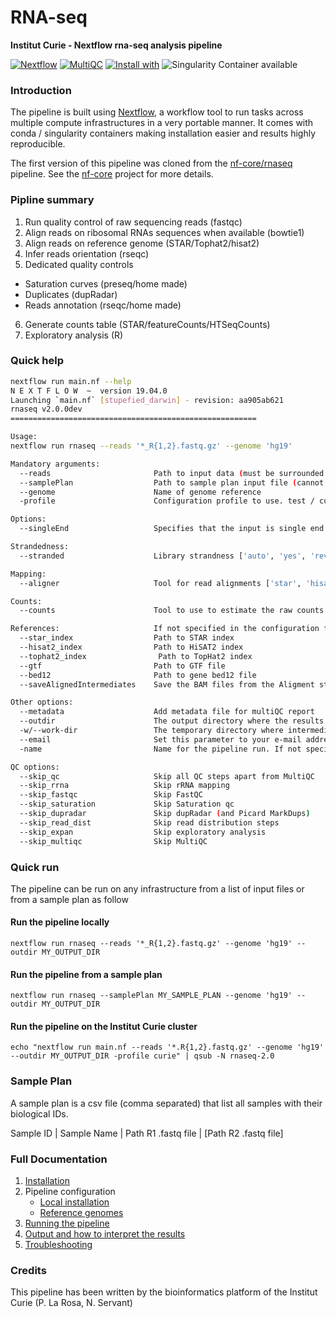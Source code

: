 # RNA-seq 

**Institut Curie - Nextflow rna-seq analysis pipeline**

[![Nextflow](https://img.shields.io/badge/nextflow-%E2%89%A50.32.0-brightgreen.svg)](https://www.nextflow.io/)
[![MultiQC](https://img.shields.io/badge/MultiQC-1.6-blue.svg)](https://multiqc.info/)
[![Install with](https://anaconda.org/anaconda/conda-build/badges/installer/conda.svg)](https://conda.anaconda.org/anaconda)
![Singularity Container available](https://img.shields.io/badge/singularity-available-7E4C74.svg)

### Introduction

The pipeline is built using [Nextflow](https://www.nextflow.io), a workflow tool to run tasks across multiple compute infrastructures in a very portable manner. 
It comes with conda / singularity containers making installation easier and results highly reproducible.

The first version of this pipeline was cloned from the [nf-core/rnaseq](https://github.com/nf-core/rnaseq) pipeline. 
See the [nf-core](https://nf-co.re/) project for more details.

### Pipline summary

1. Run quality control of raw sequencing reads (fastqc)
2. Align reads on ribosomal RNAs sequences when available (bowtie1)
3. Align reads on reference genome (STAR/Tophat2/hisat2)
4. Infer reads orientation (rseqc)
5. Dedicated quality controls
  - Saturation curves (preseq/home made)
  - Duplicates (dupRadar)
  - Reads annotation (rseqc/home made)
6. Generate counts table (STAR/featureCounts/HTSeqCounts)
7. Exploratory analysis (R)

### Quick help

```bash
nextflow run main.nf --help
N E X T F L O W  ~  version 19.04.0
Launching `main.nf` [stupefied_darwin] - revision: aa905ab621
rnaseq v2.0.0dev
=======================================================

Usage:
nextflow run rnaseq --reads '*_R{1,2}.fastq.gz' --genome 'hg19' 

Mandatory arguments:
  --reads                       Path to input data (must be surrounded with quotes)
  --samplePlan                  Path to sample plan input file (cannot be used with --reads)
  --genome                      Name of genome reference
  -profile                      Configuration profile to use. test / curie / conda / docker / singularity

Options:
  --singleEnd                   Specifies that the input is single end reads

Strandedness:
  --stranded                    Library strandness ['auto', 'yes', 'reverse', 'no']. Default: 'auto'

Mapping:
  --aligner                     Tool for read alignments ['star', 'hisat2', 'tophat2']. Default: 'star'

Counts:
  --counts                      Tool to use to estimate the raw counts per gene ['star', 'featureCounts', 'HTseqCounts']. Default: 'star'

References:                     If not specified in the configuration file or you wish to overwrite any of the references.
  --star_index                  Path to STAR index
  --hisat2_index                Path to HiSAT2 index
  --tophat2_index		         Path to TopHat2 index
  --gtf                         Path to GTF file
  --bed12                       Path to gene bed12 file
  --saveAlignedIntermediates    Save the BAM files from the Aligment step  - not done by default

Other options:
  --metadata                    Add metadata file for multiQC report
  --outdir                      The output directory where the results will be saved
  -w/--work-dir                 The temporary directory where intermediate data will be saved
  --email                       Set this parameter to your e-mail address to get a summary e-mail with details of the run sent to you when the workflow exits
  -name                         Name for the pipeline run. If not specified, Nextflow will automatically generate a random mnemonic.

QC options:
  --skip_qc                     Skip all QC steps apart from MultiQC
  --skip_rrna                   Skip rRNA mapping
  --skip_fastqc                 Skip FastQC
  --skip_saturation             Skip Saturation qc
  --skip_dupradar               Skip dupRadar (and Picard MarkDups)
  --skip_read_dist              Skip read distribution steps
  --skip_expan                  Skip exploratory analysis
  --skip_multiqc                Skip MultiQC

```

### Quick run

The pipeline can be run on any infrastructure from a list of input files or from a sample plan as follow

#### Run the pipeline locally

```
nextflow run rnaseq --reads '*_R{1,2}.fastq.gz' --genome 'hg19' --outdir MY_OUTPUT_DIR

```

#### Run the pipeline from a sample plan

```
nextflow run rnaseq --samplePlan MY_SAMPLE_PLAN --genome 'hg19' --outdir MY_OUTPUT_DIR

```

#### Run the pipeline on the Institut Curie cluster

```
echo "nextflow run main.nf --reads '*.R{1,2}.fastq.gz' --genome 'hg19' --outdir MY_OUTPUT_DIR -profile curie" | qsub -N rnaseq-2.0

```

### Sample Plan

A sample plan is a csv file (comma separated) that list all samples with their biological IDs.

Sample ID | Sample Name | Path R1 .fastq file | [Path R2 .fastq file]


### Full Documentation

1. [Installation](docs/installation.md)
2. Pipeline configuration
    * [Local installation](docs/configuration/local.md)
    * [Reference genomes](docs/configuration/reference_genomes.md)  
3. [Running the pipeline](docs/usage.md)
4. [Output and how to interpret the results](docs/output.md)
5. [Troubleshooting](docs/troubleshooting.md)

### Credits
This pipeline has been written by the bioinformatics platform of the Institut Curie (P. La Rosa, N. Servant)
